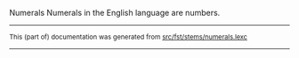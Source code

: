 Numerals
Numerals in the English language are numbers.

* * *

<small>This (part of) documentation was generated from [src/fst/stems/numerals.lexc](https://github.com/giellalt/lang-eng/blob/main/src/fst/stems/numerals.lexc)</small>

---

